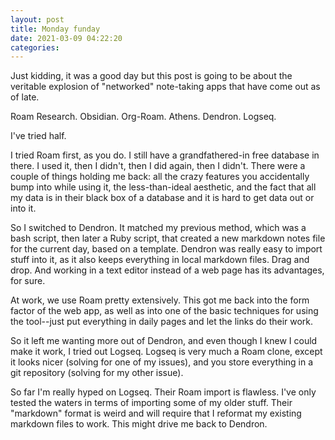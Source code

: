```yaml
---
layout: post
title: Monday funday
date: 2021-03-09 04:22:20
categories:
---
```


Just kidding, it was a good day but this post is going to be about the veritable explosion of "networked" note-taking apps that have come out as of late.

Roam Research. Obsidian. Org-Roam. Athens. Dendron. Logseq.

I've tried half.

I tried Roam first, as you do. I still have a grandfathered-in free database in there. I used it, then I didn't, then I did again, then I didn't. There were a couple of things holding me back: all the crazy features you accidentally bump into while using it, the less-than-ideal aesthetic, and the fact that all my data is in their black box of a database and it is hard to get data out or into it.

So I switched to Dendron. It matched my previous method, which was a bash script, then later a Ruby script, that created a new markdown notes file for the current day, based on a template. Dendron was really easy to import stuff into it, as it also keeps everything in local markdown files. Drag and drop. And working in a text editor instead of a web page has its advantages, for sure.

At work, we use Roam pretty extensively. This got me back into the form factor of the web app, as well as into one of the basic techniques for using the tool--just put everything in daily pages and let the links do their work.

So it left me wanting more out of Dendron, and even though I knew I could make it work, I tried out Logseq. Logseq is very much a Roam clone, except it looks nicer (solving for one of my issues), and you store everything in a git repository (solving for my other issue).&nbsp;

So far I'm really hyped on Logseq. Their Roam import is flawless. I've only tested the waters in terms of importing some of my older stuff. Their "markdown" format is weird and will require that I reformat my existing markdown files to work. This might drive me back to Dendron.
